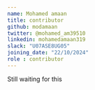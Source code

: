 ```yaml
---
name: Mohamed amaan
title: contributor
github: modamaan
twitter: @mohamed_am39510
linkedin: mohamedamaan319
slack: "U07ASE8UG05"
joining_date: "22/10/2024"
role : contributor
---
```


Still waiting for this
